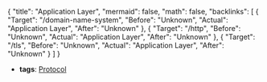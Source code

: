 {
	"title": "Application Layer",
	"mermaid": false,
	"math": false,
	"backlinks": [
		{
			"Target": "/domain-name-system",
			"Before": "Unknown",
			"Actual": "Application Layer",
			"After": "Unknown"
		},
		{
			"Target": "/http",
			"Before": "Unknown",
			"Actual": "Application Layer",
			"After": "Unknown"
		},
		{
			"Target": "/tls",
			"Before": "Unknown",
			"Actual": "Application Layer",
			"After": "Unknown"
		}
	]
}

- **tags**: [Protocol](/protocol/)
